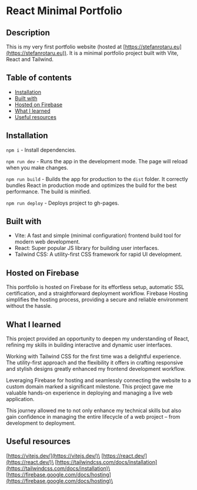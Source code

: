 # React Minimal Portfolio

## Description

This is my very first portfolio website (hosted at [https://stefanrotaru.eu](https://stefanrotaru.eu)). It is a minimal portfolio project built with Vite, React and Tailwind. 

## Table of contents

- [Installation](#installation)
- [Built with](#built-with)
- [Hosted on Firebase](#hosted-on-firebase)
- [What I learned](#what-i-learned)
- [Useful resources](#useful-resources)

## Installation

`npm i` - Install dependencies.

`npm run dev` - Runs the app in the development mode. The page will reload when you make changes.

`npm run build` - Builds the app for production to the `dist` folder. It correctly bundles React in production mode and optimizes the build for the best performance. The build is minified.

`npm run deploy` - Deploys project to gh-pages.

## Built with

- Vite: A fast and simple (minimal configuration) frontend build tool for modern web development. 
- React: Super popular JS library for building user interfaces.
- Tailwind CSS: A utility-first CSS framework for rapid UI development.

## Hosted on Firebase

This portfolio is hosted on Firebase for its effortless setup, automatic SSL certification, and a straightforward deployment workflow. Firebase Hosting simplifies the hosting process, providing a secure and reliable environment without the hassle.

## What I learned

This project provided an opportunity to deepen my understanding of React, refining my skills in building interactive and dynamic user interfaces.

Working with Tailwind CSS for the first time was a delightful experience. The utility-first approach and the flexibility it offers in crafting responsive and stylish designs greatly enhanced my frontend development workflow.

Leveraging Firebase for hosting and seamlessly connecting the website to a custom domain marked a significant milestone. This project gave me valuable hands-on experience in deploying and managing a live web application.

This journey allowed me to not only enhance my technical skills but also gain confidence in managing the entire lifecycle of a web project – from development to deployment.

## Useful resources

[https://vitejs.dev/](https://vitejs.dev/)\
[https://react.dev/](https://react.dev/)\
[https://tailwindcss.com/docs/installation](https://tailwindcss.com/docs/installation)\
[https://firebase.google.com/docs/hosting](https://firebase.google.com/docs/hosting)\